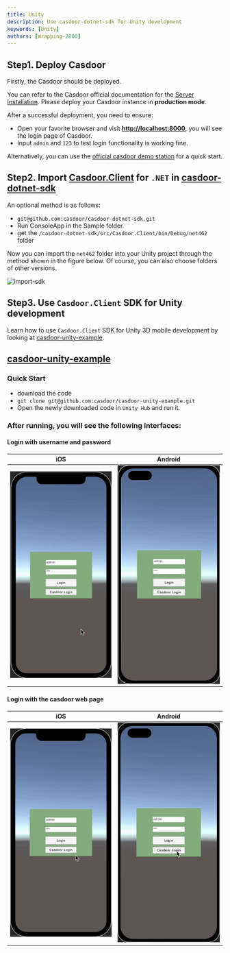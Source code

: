 ```yaml
---
title: Unity
description: Use casdoor-dotnet-sdk for Unity development
keywords: [Unity]
authors: [Wrapping-2000]
---
```

## Step1. Deploy Casdoor

Firstly, the Casdoor should be deployed.

You can refer to the Casdoor official documentation for the [Server Installation](/docs/basic/server-installation). Please deploy your Casdoor instance in **production mode**.

After a successful deployment, you need to ensure:

- Open your favorite browser and visit **<http://localhost:8000>**, you will see the login page of Casdoor.
- Input `admin` and `123` to test login functionality is working fine.

Alternatively, you can use the [official casdoor demo station](https://door.casdoor.com/) for a quick start.

## Step2. Import [Casdoor.Client](https://github.com/casdoor/casdoor-dotnet-sdk/tree/master/src/Casdoor.Client) for `.NET` in [casdoor-dotnet-sdk](https://github.com/casdoor/casdoor-dotnet-sdk)

An optional method is as follows:

- `git@github.com:casdoor/casdoor-dotnet-sdk.git`
- Run ConsoleApp in the Sample folder.
- get the `/casdoor-dotnet-sdk/src/Casdoor.Client/bin/Debug/net462` folder

Now you can import the `net462` folder into your Unity project through the method shown in the figure below. Of course, you can also choose folders of other versions.

![import-sdk](/img/integration/C-Sharp/Unity/import-sdk.png)

## Step3. Use `Casdoor.Client` SDK for Unity development

Learn how to use `Casdoor.Client` SDK for Unity 3D mobile development by looking at [casdoor-unity-example](https://github.com/casdoor/casdoor-unity-example).

## [casdoor-unity-example](https://github.com/casdoor/casdoor-unity-example)

### Quick Start

- download the code
- `git clone git@github.com:casdoor/casdoor-unity-example.git`
- Open the newly downloaded code in `Unity Hub` and run it.

### After running, you will see the following interfaces:

#### Login with username and password

|                                                          **iOS**                                                          |                                                            **Android**                                                            |
|:-------------------------------------------------------------------------------------------------------------------------:|:---------------------------------------------------------------------------------------------------------------------------------:|
| <img src="https://github.com/casdoor/casdoor-unity-example/blob/master/iOS-gif.gif?raw=true" alt="iOS-gif" width="250" /> | <img src="https://github.com/casdoor/casdoor-unity-example/blob/master/Android-gif.gif?raw=true" alt="Android-gif" width="250" /> |

#### Login with the casdoor web page

|                                                              **iOS**                                                              |                                                                **Android**                                                                |
|:---------------------------------------------------------------------------------------------------------------------------------:|:-----------------------------------------------------------------------------------------------------------------------------------------:|
| <img src="https://github.com/casdoor/casdoor-unity-example/blob/master/iOS-gif-web.gif?raw=true" alt="iOS-gif-web" width="250" /> | <img src="https://github.com/casdoor/casdoor-unity-example/blob/master/Android-gif-web.gif?raw=true" alt="Android-gif-web" width="250" /> |
